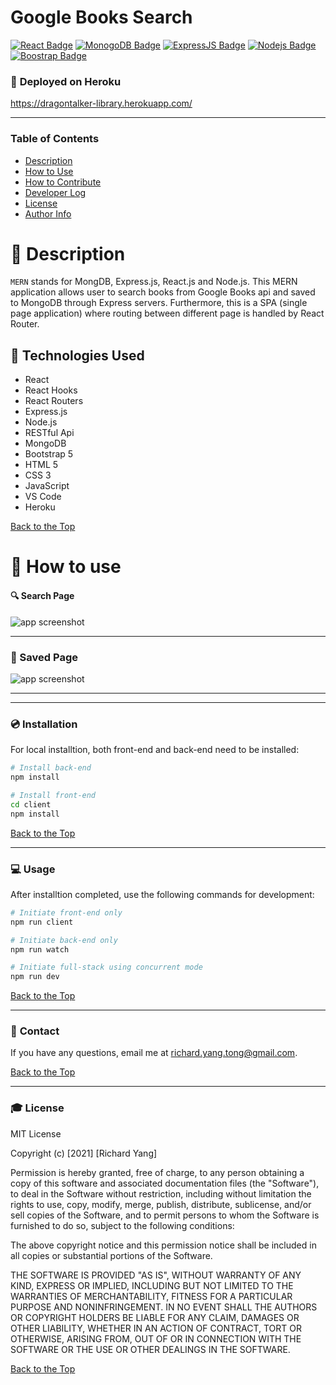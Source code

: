 # **Google Books Search**

[![React Badge](https://img.shields.io/badge/-React-61DBFB?style=for-the-badge&labelColor=black&logo=react&logoColor=61DBFB)](#) [![MonogoDB Badge](https://img.shields.io/badge/-MongoDB-4DB33D?style=for-the-badge&labelColor=black&logo=mongodb&logoColor=3FA037)](#) [![ExpressJS Badge](https://img.shields.io/badge/-Express.JS-F0DB4F?style=for-the-badge&labelColor=black&logo=express&logoColor=F0DB4F)](#) [![Nodejs Badge](https://img.shields.io/badge/-Node.js-3C873A?style=for-the-badge&labelColor=black&logo=node.js&logoColor=3C873A)](#) [![Boostrap Badge](https://img.shields.io/badge/-bootstrap5-553c7b?style=for-the-badge&labelColor=black&logo=bootstrap&logoColor=553c7b)](#)

### :rocket: **Deployed on Heroku**

https://dragontalker-library.herokuapp.com/

---

### **Table of Contents**

- [Description](#Description)
- [How to Use](#how-to-use)
- [How to Contribute](#how-to-contribute)
- [Developer Log](#developer-log)
- [License](#License)
- [Author Info](#auothor-info)

# :mag_right: Description

`MERN` stands for MongDB, Express.js, React.js and Node.js. This MERN application allows user to search books from Google Books api and saved to MongoDB through Express servers. Furthermore, this is a SPA (single page application) where routing between different page is handled by React Router.

## :wrench: **Technologies Used**

- React
- React Hooks
- React Routers
- Express.js
- Node.js
- RESTful Api
- MongoDB
- Bootstrap 5
- HTML 5
- CSS 3
- JavaScript
- VS Code
- Heroku

[Back to the Top](#google-books-search)

# :crystal_ball: How to use

#### :mag: Search Page

![app screenshot](./Assets/screenshot_1.png)

---

### :floppy_disk: Saved Page

![app screenshot](./Assets/screenshot_2.png)

---

---

### :cd: **Installation**

For local installtion, both front-end and back-end need to be installed:

```bash
# Install back-end
npm install

# Install front-end
cd client
npm install
```

[Back to the Top](#google-books-search)

---

### :computer: **Usage**

After installtion completed, use the following commands for development:

```bash
# Initiate front-end only
npm run client

# Initiate back-end only
npm run watch

# Initiate full-stack using concurrent mode
npm run dev
```

[Back to the Top](#google-books-search)

---

### :space_invader: **Contact**

If you have any questions, email me at richard.yang.tong@gmail.com.

[Back to the Top](#google-books-search)

---

### :mortar_board: **License**

MIT License

Copyright (c) [2021] [Richard Yang]

Permission is hereby granted, free of charge, to any person obtaining a copy of this software and associated documentation files (the "Software"), to deal in the Software without restriction, including without limitation the rights to use, copy, modify, merge, publish, distribute, sublicense, and/or sell copies of the Software, and to permit persons to whom the Software is furnished to do so, subject to the following conditions:

The above copyright notice and this permission notice shall be included in all copies or substantial portions of the Software.

THE SOFTWARE IS PROVIDED "AS IS", WITHOUT WARRANTY OF ANY KIND, EXPRESS OR IMPLIED, INCLUDING BUT NOT LIMITED TO THE WARRANTIES OF MERCHANTABILITY, FITNESS FOR A PARTICULAR PURPOSE AND NONINFRINGEMENT. IN NO EVENT SHALL THE AUTHORS OR COPYRIGHT HOLDERS BE LIABLE FOR ANY CLAIM, DAMAGES OR OTHER LIABILITY, WHETHER IN AN ACTION OF CONTRACT, TORT OR OTHERWISE, ARISING FROM, OUT OF OR IN CONNECTION WITH THE SOFTWARE OR THE USE OR OTHER DEALINGS IN THE SOFTWARE.

[Back to the Top](#google-books-search)
